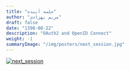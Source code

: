 ```yaml
---
title: "جلسه آینده"
author: "مریم بهزادی"
draft: false
date: "1398-08-22"
description: "OAuth2 and OpenID Connect"
weight: -1
summaryImage: "/img/posters/next_session.jpg"
---
```


[![next_session](/img/posters/next_session.jpg)](/img/posters/next_session.jpg)
